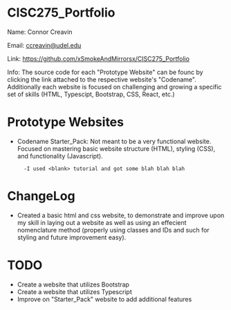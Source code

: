 # CISC275_Portfolio

Name: Connor Creavin

Email: ccreavin@udel.edu

Link: https://github.com/xSmokeAndMirrorsx/CISC275_Portfolio 

Info: The source code for each "Prototype Website" can be founc by clicking the link attached to the respective website's "Codename". Additionally each website is focused on challenging and growing a specific set of skills (HTML, Typescipt, Bootstrap, CSS, React, etc.)

# Prototype Websites

* Codename Starter_Pack: Not meant to be a very functional website. Focused on mastering basic website structure (HTML), styling (CSS), and functionality (Javascript).

        -I used <blank> tutorial and got some blah blah blah

# ChangeLog

* Created a basic html and css website, to demonstrate and improve upon my skill in laying out a website as well as using an effecient nomenclature method (properly using classes and IDs and such for styling and future improvement easy).

# TODO

* Create a website that utilizes Bootstrap
* Create a website that utilizes Typescript
* Improve on "Starter_Pack" website to add additional features
